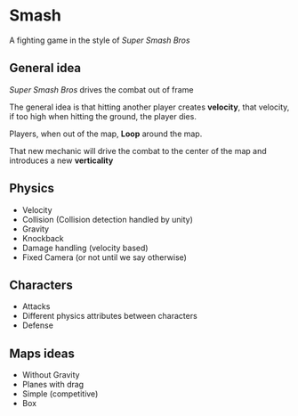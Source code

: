 # Smash

A fighting game in the style of _Super Smash Bros_

## General idea

_Super Smash Bros_ drives the combat out of frame

The general idea is that hitting another player creates __velocity__, that velocity, if too high when hitting the ground, the player dies.

Players, when out of the map, __Loop__ around the map.  

That new mechanic will drive the combat to the center of the map and introduces a new __verticality__

## Physics

- Velocity
- Collision (Collision detection handled by unity)
- Gravity
- Knockback
- Damage handling (velocity based)
- Fixed Camera (or not until we say otherwise)

## Characters

- Attacks
- Different physics attributes between characters
- Defense

## Maps ideas

- Without Gravity
- Planes with drag
- Simple (competitive)
- Box
